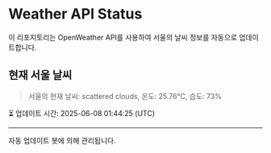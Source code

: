 
# Weather API Status

이 리포지토리는 OpenWeather API를 사용하여 서울의 날씨 정보를 자동으로 업데이트합니다.

## 현재 서울 날씨
> 서울의 현재 날씨: scattered clouds, 온도: 25.76°C, 습도: 73%

⏳ 업데이트 시간: 2025-06-08 01:44:25 (UTC)

---
자동 업데이트 봇에 의해 관리됩니다.
